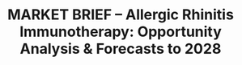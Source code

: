 ---
title: "MARKET BRIEF – Allergic Rhinitis Immunotherapy: Opportunity Analysis & Forecasts to 2028"
image: "images/writing/post-54.jpg"
link: "https://drug-dev.com/market-brief-allergic-rhinitis-immunotherapy-opportunity-analysis-forecasts-to-2028/"
categories: ['Analyst Insight', 'Allergy']
draft: false
---